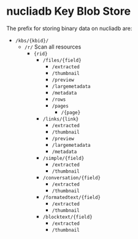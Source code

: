 # nucliadb Key Blob Store

The prefix for storing binary data on nucliadb are:

- `/kbs/{kbid}/`
  - `/r/` Scan all resources
    - `{rid}`
      - `/files/{field}`
        - `/extracted`
        - `/thumbnail`
        - `/preview`
        - `/largemetadata`
        - `/metadata`
        - `/rows`
        - `/pages`
          - `/{page}`
      - `/links/{link}`
        - `/extracted`
        - `/thumbnail`
        - `/preview`
        - `/largemetadata`
        - `/metadata`
      - `/simple/{field}`
        - `/extracted`
        - `/thumbnail`
      - `/conversation/{field}`
        - `/extracted`
        - `/thumbnail`
      - `/formatedtext/{field}`
        - `/extracted`
        - `/thumbnail`
      - `/blocktext/{field}`
        - `/extracted`
        - `/thumbnail`
